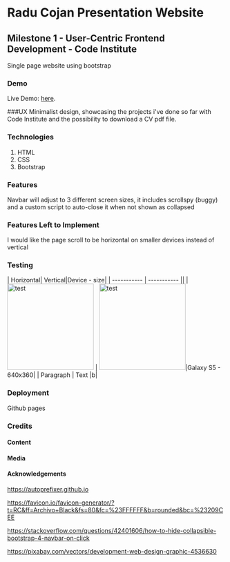 
# Radu Cojan Presentation Website
## Milestone 1 - User-Centric Frontend Development - Code Institute 

Single page website using bootstrap 


### Demo
Live Demo: [here](https://cojanradu.github.io/Milestone_1/).

###UX
Minimalist design, showcasing the projects i've done so far with Code Institute and the possibility to download a CV pdf file.

### Technologies
1. HTML
2. CSS
3. Bootstrap


### Features
Navbar will adjust to 3 different screen sizes, it includes scrollspy (buggy) and a custom script to auto-close it when not shown as collapsed

### Features Left to Implement
I would like the page scroll to be horizontal on smaller devices instead of vertical


### Testing
| Horizontal| Vertical|Device - size|
| ----------- | ----------- ||
| <img src="https://github.com/CojanRadu/Milestone_1/blob/master/assets/img/test_images/01-H.png" alt="test" width="200"/>     | <img src="https://github.com/CojanRadu/Milestone_1/blob/master/assets/img/test_images/01-V.png" alt="test" height="200"/>|Galaxy S5 - 640x360|
| Paragraph   | Text        |b|



### Deployment
Github pages


### Credits

#### Content


#### Media

#### Acknowledgements

https://autoprefixer.github.io

https://favicon.io/favicon-generator/?t=RC&ff=Archivo+Black&fs=80&fc=%23FFFFFF&b=rounded&bc=%23209CEE


https://stackoverflow.com/questions/42401606/how-to-hide-collapsible-bootstrap-4-navbar-on-click



https://pixabay.com/vectors/development-web-design-graphic-4536630
